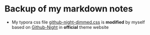 # Backup of my markdown notes

-   My typora css file [github-night-dimmed.css](https://github.com/Jxpro/MD_Repo/blob/main/github-night-dimmed.css) is **modified** by myself based on [Github-Night](https://theme.typora.io/theme/Github-Night/) in **official** theme website
